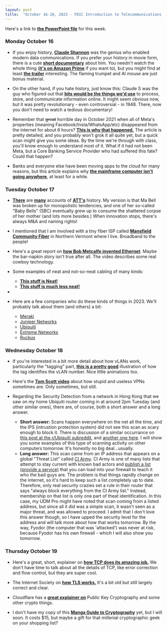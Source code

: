 ```yaml
---
layout: post
title:  "October 16-20, 2023 - FDIC Introduction to Telecommunications and Networking"
---
```


Here's a link to [**the PowerPoint file**](https://class.hill.com/assets/ITT-2023-10-16.pptx) for this week.

### Monday October 16

- If you enjoy history, [**Claude Shannon**](https://www.historyofdatascience.com/claude-shannon/) was the genius who enabled modern data communications. If you prefer your history in movie form, there is a cute [**short documentary**](https://thebitplayer.com/) about him. You needn't watch the whole thing ([**it's on Amazon Prime**](https://www.amazon.com/Bit-Player-John-Hutton/dp/B08D2TXKSX/ref=sr_1_1?crid=3E4Z8DHU6MWW9&keywords=bit+player+movie&qid=1670604926&sprefix=bit+player+movie%2Caps%2C266&sr=8-1) if you want to), but you might find at least [**the trailer**](https://www.youtube.com/watch?v=E3OldEtfBrE) interesting. The flaming trumpet and AI mouse are just bonus material.

- On the other hand, if you hate history, just know this: Claude S was the guy who figured out that [**bits would be the things we'd use**](https://en.wikipedia.org/wiki/A_Mathematical_Theory_of_Communication) to process, store, and communicate information online. It might seem obvious now, but it was pretty revolutionary - even controversial - in 1948. There, now you don't need to watch a tedious documentary!

- Remember that ~~great~~ horrible day in October 2021 when all of Meta's properties (meaning Facebook/Insta/WhatsApp/etc) disappeared from the internet for about 6 hours? [**This is why that happened.**](https://blog.cloudflare.com/october-2021-facebook-outage/) The article is pretty detailed, and you probably won't grok it all quite yet, but a quick scan might give you some ideas. By the time we're through with class, you'll know enough to understand most of it. What if it had not been Meta, but a Core Banking Service Provider who had suffered this fate? Could that happen?

- Banks and everyone else have been moving apps to the cloud for many reasons, but this article explains why [**the mainframe computer isn't going anywhere**](https://arstechnica.com/information-technology/2023/07/the-ibm-mainframe-how-it-runs-and-why-it-survives/), at least for a while.

### Tuesday October 17

- [**There**](https://about.att.com/innovation/ip/brands/history) are [**many**](https://www.thestreet.com/technology/history-of-att) accounts of [**ATT's**](https://en.wikipedia.org/wiki/AT%26T_Corporation) history. My version is that Ma Bell was broken up for monopolistic tendencies, and one of her so-called "Baby Bells" (SBC) eventually grew up to consume the shattered corpse of her mother (and lots more besides.) When innovation stops, there's always M&A and naming rights!

- I mentioned that I am involved with a tiny fiber ISP called [**Mansfield Community Fiber**](https://mcfibervt.com) in Northern Vermont where I live. Broadband to the people!

- Here's a great report on [**how Bob Metcalfe invented Ethernet**](https://www.forbes.com/sites/johnwerner/2023/07/21/how-turing-award-winner-bob-metcalfe-invented-the-ethernet/). Maybe the bar-napkin story isn't true after all. The video describes some real cowboy technology.

- Some examples of neat and not-so-neat cabling of many kinds:
  - [**This stuff is Neat!**](https://www.reddit.com/r/cableporn/)
  - [**This stuff is much less neat!**](https://www.reddit.com/r/cablegore/)

-
- Here are a few companies who do these kinds of things in 2023. We'll probably talk about them (and others) a bit:
  - [Meraki](https://meraki.cisco.com/)
  - [Juniper Networks](https://juniper.net)
  - [Ubiquiti](https://store.ui.com/us/en)
  - [Extreme Networks](https://www.extremenetworks.com/)
  - [Ruckus](https://www.ruckusnetworks.com/)

### Wednesday October 18

- If you're interested in a bit more detail about how vLANs work, particularly the "tagging" part, [**this is a pretty good**](https://www.networkacademy.io/ccna/ethernet/vlan-trunking) illustration of how the tag identifies the vLAN number. Nice little animations too.

- Here's the [**Tom Scott video**](https://www.youtube.com/watch?v=WVDQEoe6ZWY) about how stupid and useless VPNs sometimes are. Only sometimes, but still.

- Regarding the Security Detection from a network in Hong Kong that we saw on my home Ubiquiti router coming in at around 2pm Tuesday (and other similar ones), there are, of course, both a short answer and a long answer.
  - **Short answer:** Scans happen everywhere on the net all the time, and the IPS (intrustion protection system) did not see this scan as scary enough to block it. There is discussion of a similar occurrance on [this post at the r/Ubiquiti subreddit](https://www.reddit.com/r/UNIFI/comments/mkzmwt/threat_detected_udm_pro_ci_army_is_this_something/), and [another one here](https://www.reddit.com/r/Ubiquiti/comments/15gc1tz/udm_pro_ips_is_enabled_but_in_the_threat/). I will show you some examples of this type of scanning activity on other computers tomorrow. It's honestly no big deal...usually.
  - **Long answer:** This scan came from an IP address that appears on a global "Threat List" called [CI Army](https://www.darkreading.com/perimeter/sentinel-ips-launches-ci-army-). CI Army is one of many lists that attempt to stay current with known bad actors and [publish a list (provide a service)](https://cinsarmy.com/) that you can load into your firewall to teach it who the bad guys are. The problem is that things rapidly change on the internet, so it's hard to keep such a list completely up to date. Therefore, only real security crazies set a rule in their router that says "always block everything from the CI Army list." Instead, membership on that list is only one part of theat identification. In this case, my UDM Pro might have noted that scan coming from a listed address, but since all it did was a simple scan, it wasn't seen as a major threat, and was allowed to proceed. I admit that I don't love this answer though, so I have upped the security level for the address and will talk more about how that works tomorrow. By the way, Fyodor (the computer that was 'attacked') was never at risk, because Fyodor has his own firewall - which I will also show you tomorrow.
 
### Thursday October 19

- Here's a great, short, explainer on [**how TCP does its amazing job.**](https://sookocheff.com/post/networking/how-does-tcp-work/) We don't have time to talk about all the details of TCP, like error correction and flow control, but they are super cool.

- The Internet Society on [**how TLS works.**](https://www.internetsociety.org/deploy360/tls/basics/) It's a bit old but still largely correct and clear.

- Cloudflare has a [**great explainer on**](https://www.cloudflare.com/learning/ssl/how-does-public-key-encryption-work/) Public Key Cryptography and some other crypto things.

- I don't have my copy of this [**Manga Guide to Cryptography**](https://www.amazon.com/Manga-Guide-Cryptography-Guides/dp/1593277423/ref=sr_1_1?keywords=manga+crypto&qid=1671396861&sr=8-1) yet, but I will soon. It costs $15, but maybe a gift for that millenial cryptographic geek on your shopping list?
  
